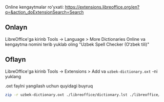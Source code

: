 Online kengaytmalar ro'yxati: https://extensions.libreoffice.org/en?q=&action_doExtensionSearch=Search

## Onlayn
LibreOffice'ga kirinb Tools -> Language > More Dictionaries Online 
va kengaytma nomini terib yuklab oling "Uzbek Spell Checker (O‘zbek tili)"

## Oflayn
LibreOffice'ga kirinb Tools -> Extensions > Add va `uzbek-dictionary.oxt`
-ni yuklang

.oxt faylni yangilash uchun quyidagi buyruq
```bash
zip -r uzbek-dictionary.oxt ./libreoffice/dictionary.lst ./libreoffice/description.xml uz_UZ.aff uz_UZ.dic
```
